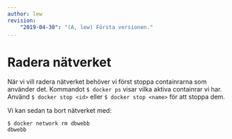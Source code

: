 ```yaml
---
author: lew
revision:
    "2019-04-30": "(A, lew) Första versionen."
...
```

Radera nätverket
=======================

När vi vill radera nätverket behöver vi först stoppa containrarna som använder det. Kommandot `$ docker ps` visar vilka aktiva containrar vi har. Använd `$ docker stop <id>` eller `$ docker stop <name>` för att stoppa dem.

Vi kan sedan ta bort nätverket med:

```
$ docker network rm dbwebb
dbwebb
```
